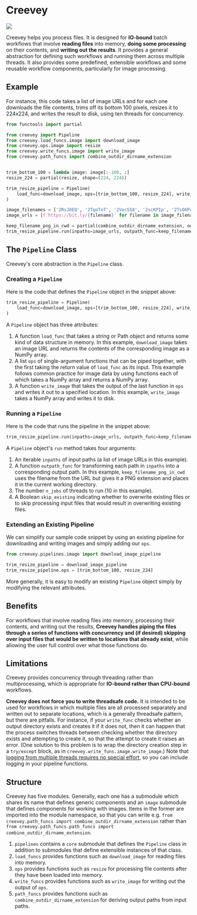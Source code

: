 # Creevey

![](https://images.pottermore.com/bxd3o8b291gf/22qh5bCcA0g28OeKCwgwgE/70be84ace5da257fbd54d1ca0c06972c/ColinCreevey_WB_F2_ColinHoldingCamera_Still_080615_Land.jpg?w=320&h=320&fit=thumb&f=left&q=85)

Creevey helps you process files. It is designed for **IO-bound** batch workflows that involve **reading files** into memory, **doing some processing** on their contents, and **writing out the results**. It provides a general abstraction for defining such workflows and running them across multiple threads. It also provides some predefined, extensible workflows and some reusable workflow components, particularly for image processing. 

## Example

For instance, this code takes a list of image URLs and for each one downloads the file contents, trims off its bottom 100 pixels, resizes it to 224x224, and writes the result to disk, using ten threads for concurrency.

```python
from functools import partial

from creevey import Pipeline
from creevey.load_funcs.image import download_image
from creevey.ops.image import resize
from creevey.write_funcs.image import write_image
from creevey.path_funcs import combine_outdir_dirname_extension


trim_bottom_100 = lambda image: image[:-100, :]
resize_224 = partial(resize, shape=(224, 224))

trim_resize_pipeline = Pipeline(
    load_func=download_image, ops=[trim_bottom_100, resize_224], write_func=write_image
)

image_filenames = ['2RsJ8EQ', '2TqoToT', '2VocS58', '2scKPIp', '2TsO6Pc', '2SCv0q7']
image_urls = [f'https://bit.ly/{filename}' for filename in image_filenames]

keep_filename_png_in_cwd = partial(combine_outdir_dirname_extension, outdir='.', extension='.png')
trim_resize_pipeline.run(inpaths=image_urls, outpath_func=keep_filename_png_in_cwd, n_jobs=10, skip_existing=True)
```

## The `Pipeline` Class

Creevey's core abstraction is the `Pipeline` class. 

### Creating a `Pipeline`

Here is the code that defines the `Pipeline` object in the snippet above:
 
```python
trim_resize_pipeline = Pipeline(
    load_func=download_image, ops=[trim_bottom_100, resize_224], write_func=write_image
)
```

 A `Pipeline` object has three attributes:
 
1. A function `load_func` that takes a string or Path object and returns some kind of data structure in memory. In this example, `download_image` takes an image URL and returns the contents of the corresponding image as a NumPy array.
1. A list `ops` of single-argument functions that can be piped together, with the first taking the return value of `load_func` as its input. This example follows common practice for image data by using functions each of which takes a NumPy array and returns a NumPy array.
1. A function `write_image` that takes the output of the last function in `ops` and writes it out to a specified location. In this example, `write_image` takes a NumPy array and writes it to disk.
 
### Running a `Pipeline`

Here is the code that runs the pipeline in the snippet above:

```python
trim_resize_pipeline.run(inpaths=image_urls, outpath_func=keep_filename_png_in_cwd, n_jobs=10, skip_existing=True)
```

A `Pipeline` object's `run` method takes four arguments:
 
1. An iterable `inpaths` of input paths (a list of image URLs in this example).
1. A function `outpath_func` for transforming each path in `inpaths` into a corresponding output path. In this example, `keep_filename_png_in_cwd` uses the filename from the URL but gives it a PNG extension and places it in the current working directory.
1. The number `n_jobs` of threads to run (10 in this example).
1. A Boolean `skip_existing` indicating whether to overwrite existing files or to skip processing input files that would result in overwriting existing files.

### Extending an Existing Pipeline

We can simplify our sample code snippet by using an existing pipeline for downloading and writing images and simply adding our `ops`.

```python
from creevey.pipelines.image import download_image_pipeline

trim_resize_pipeline = download_image_pipeline
trim_resize_pipeline.ops = [trim_bottom_100, resize_224]
```

More generally, it is easy to modify an existing `Pipeline` object simply by modifying the relevant attributes.

## Benefits

For workflows that involve reading files into memory, processing their contents, and writing out the results, **Creevey handles piping the files through a series of functions with concurrency and (if desired) skipping over input files that would be written to locations that already exist**, while allowing the user full control over what those functions do.

## Limitations

Creevey provides concurrency through threading rather than multiprocessing, which is appropriate for **IO-bound rather than CPU-bound** workflows.

**Creevey does not force you to write threadsafe code.** It is intended to be used for workflows in which multiple files are all processed separately and written out to separate locations, which is a generally threadsafe pattern, but there are pitfalls. For instance, if your `write_func` checks whether an output directory exists and creates it if it does not, then it can happen that the process switches threads between checking whether the directory exists and attempting to create it, so that the attempt to create it raises an error. (One solution to this problem is to wrap the directory creation step in a `try/except` block, as in `creevey.write_funs.image.write_image`.) Note that [logging from multiple threads requires no special effort](https://docs.python.org/3/howto/logging-cookbook.html), so you can include logging in your pipeline functions.

## Structure

Creevey has five modules. Generally, each one has a submodule which shares its name that defines generic components and an `image` submodule that defines components for working with images. Items in the former are imported into the module namespace, so that you can write e.g. `from creevey.path_funcs import combine_outdir_dirname_extension` rather than `from creevey.path_funcs.path_funcs import combine_outdir_dirname_extension`.

1. `pipelines` contains a `core` submodule that defines the `Pipeline` class in addition to submodules that define extensible instances of that class.
1. `load_funcs` provides functions such as `download_image` for reading files into memory.
1. `ops` provides functions such as `resize` for processing file contents after they have been loaded into memory.
1. `write_funcs` provides functions such as `write_image` for writing out the output of `ops`.
1. `path_funcs` provides functions such as `combine_outdir_dirname_extension` for deriving output paths from input paths.
